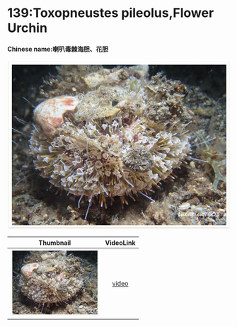 # 139:Toxopneustes pileolus,Flower Urchin

#### Chinese name:喇叭毒棘海胆、花胆

![](../../.gitbook/assets/toxopneustes-pileolus.jpg)

| Thumbnail | VideoLink |
| :---: | :---: |
| ![](../../.gitbook/assets/small-toxopneustes-pileolus%20%281%29.jpg)  | [video](https://drive.google.com/open?id=1ocSnHNJGwHr3abwfuj69BLmIM13FF6GM) |

